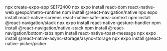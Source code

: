 
npx create-expo-app SE172400
npx expo install react-dom react-native-web @expo/metro-runtime
npm install @react-navigation/native
npx expo install react-native-screens react-native-safe-area-context
npm install @react-navigation/stack
npx expo install react-native-gesture-handler
npm install @react-navigation/native-stack
npm install @react-navigation/bottom-tabs
npm install react-native-toast-message
npx expo install @react-native-async-storage/async-storage
npx expo install @react-native-picker/picker